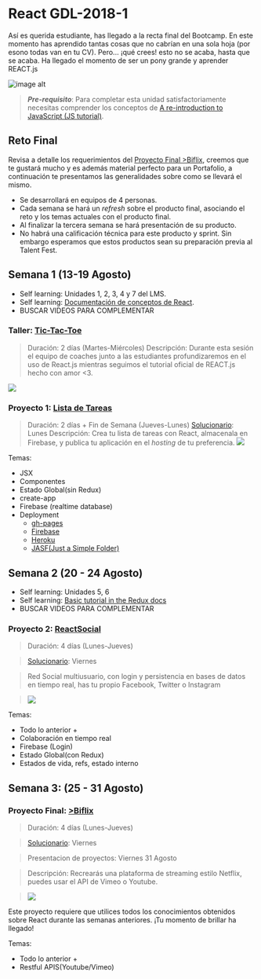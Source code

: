 # React GDL-2018-1

Así es querida estudiante, has llegado a la recta final del Bootcamp. 
En este momento has aprendido tantas cosas que no cabrían en una sola hoja (por esono todas van en tu CV).
Pero... ¡qué crees! esto no se acaba, hasta que se acaba.
Ha llegado el momento de ser un pony grande y aprender REACT.js 

![image alt](https://media.giphy.com/media/aQYR1p8saOQla/giphy.gif)

> **_Pre-requisito_**: Para completar esta unidad satisfactoriamente necesitas comprender los conceptos de
[A re-introduction to JavaScript (JS tutorial)](https://developer.mozilla.org/en-US/docs/Web/JavaScript/A_re-introduction_to_JavaScript).

## Reto Final

Revisa a detalle los requerimientos del [Proyecto Final >Biflix](./proyectos/biflix.md), creemos que te gustará mucho y es además material perfecto para un Portafolio, a continuación te presentamos las generalidades sobre como se llevará el mismo.

- Se desarrollará en equipos de 4 personas.
- Cada semana se hará un _refresh_ sobre el producto final, asociando el reto y los temas actuales con el producto final.
- Al finalizar la tercera semana se hará presentación de su producto.
- No habrá una calificación técnica para este producto y sprint. Sin embargo esperamos que estos productos sean su preparación previa al Talent Fest.

## Semana 1 (13-19 Agosto)
- Self learning: Unidades 1, 2, 3, 4 y 7 del LMS.
- Self learning: [Documentación de conceptos de React](https://reactjs.org/docs/hello-world.html).
- BUSCAR VIDEOS PARA COMPLEMENTAR

### Taller: [Tic-Tac-Toe](https://reactjs.org/tutorial/tutorial.html)
> Duración: 2 días (Martes-Miércoles)
> Descripción: Durante esta sesión el equipo de coaches junto a las estudiantes profundizaremos en el uso de React.js mientras seguimos el tutorial oficial de REACT.js hecho con amor <3.

![](https://media.giphy.com/media/3ohhwf3mprga8qAIOQ/giphy.gif)


### Proyecto 1: [Lista de Tareas](./proyectos/tasklist.md)
> Duración: 2 días + Fin de Semana (Jueves-Lunes)
> [Solucionario](./solucionario/tasklist/README.md): Lunes
> Descripción: Crea tu lista de tareas con React, almacenala en Firebase, y publica tu aplicación en el _hosting_ de tu preferencia.
> ![](https://media.giphy.com/media/xTiTnuhyBF54B852nK/giphy.gif)

Temas:
- JSX
- Componentes
- Estado Global(sin Redux)
- create-app
- Firebase (realtime database)
- Deployment
    - [gh-pages](https://www.youtube.com/watch?v=7yA7BGos2KQ)
    - [Firebase](https://firebase.google.com/docs/hosting/deploying)
    - [Heroku](https://devcenter.heroku.com/articles/getting-started-with-nodejs)
    - [JASF(Just a Simple Folder)](https://neocities.org/)

## Semana 2 (20 - 24 Agosto)
- Self learning: Unidades 5, 6
- Self learning: [Basic tutorial in the Redux docs](https://redux.js.org/basics)
- BUSCAR VIDEOS PARA COMPLEMENTAR

### Proyecto 2: [ReactSocial](./proyectos/react-social.md)
> Duración: 4 días (Lunes-Jueves)

> [Solucionario](./solucionario/react-social/README.md): Viernes

> Red Social multiusuario, con login y persistencia en bases de datos en tiempo real, has tu propio Facebook, Twitter o Instagram

> ![](https://media.giphy.com/media/gcajW7oKirCdW/giphy.gif)

Temas:
- Todo lo anterior +
- Colaboración en tiempo real
- Firebase (Login)
- Estado Global(con Redux)
- Estados de vida, refs, estado interno


## Semana 3: (25 - 31 Agosto)

### Proyecto Final: [>Biflix](./proyectos/biflix.md)
> Duración: 4 días (Lunes-Jueves)

> [Solucionario](./solucionario/biflix/README.md): Viernes

> Presentacion de proyectos: Viernes 31 Agosto

> Descripción: Recrearás una plataforma de streaming estilo Netflix, puedes usar el API de Vimeo o Youtube.

> ![](https://media.giphy.com/media/nwleaG1TObWsE/giphy.gif)

Este proyecto requiere que utilices todos los conocimientos obtenidos sobre React durante las semanas anteriores.
¡Tu momento de brillar ha llegado!

Temas:
- Todo lo anterior +
- Restful APIS(Youtube/Vimeo)
